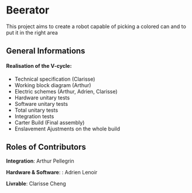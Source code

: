 # Beerator
This project aims to create a robot capable of picking a colored can and to put it in the right area

## General Informations

#### Realisation of the V-cycle:
* Technical specification (Clarisse)
* Working block diagram (Arthur)
* Electric schemes (Arthur, Adrien, Clarisse)
* Hardware unitary tests
* Software unitary tests
* Total unitary tests
* Integration tests
* Carter Build (Final assembly)
* Enslavement Ajustments on the whole build

## Roles of Contributors

**Integration**: Arthur Pellegrin 

**Hardware & Software**: : Adrien Lenoir

**Livrable**: Clarisse Cheng

